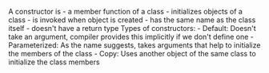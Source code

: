 A constructor is 
    - a member function of a class
    - initializes objects of a class 
    - is invoked when object is created
    - has the same name as the class itself
    - doesn't have a return type
Types of constructors:
    - Default: Doesn't take an argument, compiler provides this implicitly if we don't define one
    - Parameterized: As the name suggests, takes arguments that help to initialize the members of the class
    - Copy: Uses another object of the same class to initialize the class members

